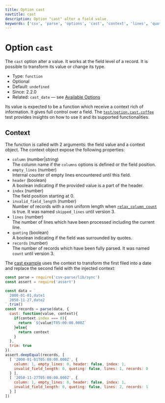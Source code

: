 ```yaml
---
title: Option cast
navtitle: cast
description: Option "cast" alter a field value.
keywords: ['csv', 'parse', 'options', 'cast', 'context', 'lines', 'quoting']
---
```


# Option `cast`

The `cast` option alter a value. It works at the field level of a record. It is possible to transform its value or change its type.

* Type: `function`
* Optional
* Default: `undefined`
* Since: 2.2.0
* Related: `cast_date`  &mdash; see [Available Options](/parse/options/#available-options)

Its value is expected to be a function which receive a context rich of information. It gives full control over a field. The [`test/option.cast.coffee`](https://github.com/adaltas/node-csv-parse/blob/master/test/option.cast.coffee) test provides insights on how to use it and its supported functionalities.

## Context

The function is called with 2 arguments: the field value and a context object. The context object expose the following properties:

* `column` (number|string)   
  The column name if the `columns` options is defined or the field position.
* `empty_lines` (number)   
  Internal counter of empty lines encountered until this field.
* `header` (boolean)   
  A boolean indicating if the provided value is a part of the header.
* `index` (number)   
  The field position starting at 0.
* `invalid_field_length` (number)   
  Number of records with a non uniform length when [`relax_column_count`](/parse/options/relax_column_count/) is true. It was named `skipped_lines` until version 3.
* `lines` (number)   
  The number of lines which have been processed including the current line.
* `quoting` (boolean)   
  A boolean indicating if the field was surrounded by quotes.
* `records` (number)   
  The number of records which have been fully parsed. It was named `count` until version 3.

The [cast example](https://github.com/adaltas/node-csv-parse/blob/master/samples/option.cast.js) uses the context to transform the first filed into a date and replace the second field with the injected context:

```js
const parse = require('csv-parse/lib/sync')
const assert = require('assert')

const data = `
  2000-01-01,date1
  2050-11-27,date2
`.trim()
const records = parse(data, {
  cast: function(value, context){
    if(context.index === 0){
      return `${value}T05:00:00.000Z`
    }else{
      return context
    }
  },
  trim: true
})
assert.deepEqual(records, [
  [ '2000-01-01T05:00:00.000Z', {
    column: 1, empty_lines: 0, header: false, index: 1,
    invalid_field_length: 0, quoting: false, lines: 1, records: 0
  } ],
  [ '2050-11-27T05:00:00.000Z', {
    column: 1, empty_lines: 0, header: false, index: 1,
    invalid_field_length: 0, quoting: false, lines: 2, records: 1
  } ]
])
```
